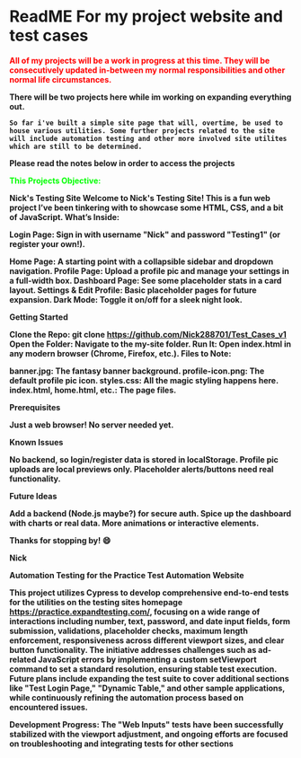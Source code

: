 # ReadME For my project website and test cases

<span style="color: #ff0000"><strong>All of my projects will be a work in progress at this time. They will be consecutively updated in-between my normal responsibilities and other normal life circumstances.</span><strong>

There will be two projects here while im working on expanding everything out.

    So far i've built a simple site page that will, overtime, be used to house various utilities. Some further projects related to the site will include automation testing and other more involved site utilites which are still to be determined.

Please read the notes below in order to access the projects

<span style="color: #00ff00"><strong>This Projects Objective:</span><strong>

Nick's Testing Site
Welcome to Nick's Testing Site! This is a fun web project I’ve been tinkering with to showcase some HTML, CSS, and a bit of JavaScript.
What’s Inside:

Login Page: Sign in with username "Nick" and password "Testing1" (or register your own!).

Home Page: A starting point with a collapsible sidebar and dropdown navigation.
Profile Page: Upload a profile pic and manage your settings in a full-width box.
Dashboard Page: See some placeholder stats in a card layout.
Settings & Edit Profile: Basic placeholder pages for future expansion.
Dark Mode: Toggle it on/off for a sleek night look.

Getting Started

Clone the Repo: git clone <https://github.com/Nick288701/Test_Cases_v1>
Open the Folder: Navigate to the my-site folder.
Run It: Open index.html in any modern browser (Chrome, Firefox, etc.).
Files to Note:

banner.jpg: The fantasy banner background.
profile-icon.png: The default profile pic icon.
styles.css: All the magic styling happens here.
index.html, home.html, etc.: The page files.

Prerequisites

Just a web browser! No server needed yet.

Known Issues

No backend, so login/register data is stored in localStorage.
Profile pic uploads are local previews only.
Placeholder alerts/buttons need real functionality.

Future Ideas

Add a backend (Node.js maybe?) for secure auth.
Spice up the dashboard with charts or real data.
More animations or interactive elements.

Thanks for stopping by! 😄

Nick

Automation Testing for the Practice Test Automation Website

This project utilizes Cypress to develop comprehensive end-to-end tests for the utilities on the testing sites homepage https://practice.expandtesting.com/, focusing on a wide range of interactions including number, text, password, and date input fields, form submission, validations, placeholder checks, maximum length enforcement, responsiveness across different viewport sizes, and clear button functionality. The initiative addresses challenges such as ad-related JavaScript errors by implementing a custom setViewport command to set a standard resolution, ensuring stable test execution. Future plans include expanding the test suite to cover additional sections like "Test Login Page," "Dynamic Table," and other sample applications, while continuously refining the automation process based on encountered issues.

Development Progress: The "Web Inputs" tests have been successfully stabilized with the viewport adjustment, and ongoing efforts are focused on troubleshooting and integrating tests for other sections
